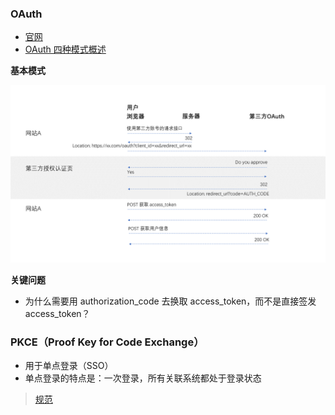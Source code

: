 ### OAuth

- [官网](https://oauth.net/2/)
- [OAuth 四种模式概述](https://itnext.io/an-oauth-2-0-introduction-for-beginners-6e386b19f7a9)

**基本模式**

<img src="https://raw.githubusercontent.com/bison1994/JavaScript-Sketches/master/Assets/OAuth.png">


**关键问题**

- 为什么需要用 authorization_code 去换取 access_token，而不是直接签发 access_token？

### PKCE（Proof Key for Code Exchange）

- 用于单点登录（SSO）
- 单点登录的特点是：一次登录，所有关联系统都处于登录状态

> [规范](https://tools.ietf.org/html/rfc7636)
